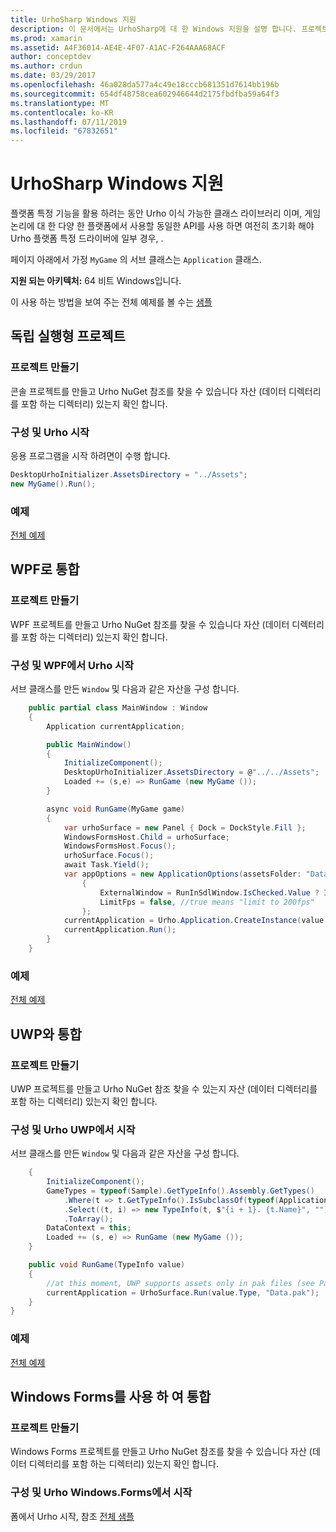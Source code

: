 ```yaml
---
title: UrhoSharp Windows 지원
description: 이 문서에서는 UrhoSharp에 대 한 Windows 지원을 설명 합니다. 프로젝트 만들기, 구성 및 Urho 시작, WPF와 통합 및 UWP와 통합 하는 방법을 설명 합니다.
ms.prod: xamarin
ms.assetid: A4F36014-AE4E-4F07-A1AC-F264AAA68ACF
author: conceptdev
ms.author: crdun
ms.date: 03/29/2017
ms.openlocfilehash: 46a028da577a4c49e18cccb681351d7614bb196b
ms.sourcegitcommit: 654df48758cea602946644d2175fbdfba59a64f3
ms.translationtype: MT
ms.contentlocale: ko-KR
ms.lasthandoff: 07/11/2019
ms.locfileid: "67832651"
---
```

# <a name="urhosharp-windows-support"></a>UrhoSharp Windows 지원

플랫폼 특정 기능을 활용 하려는 동안 Urho 이식 가능한 클래스 라이브러리 이며, 게임 논리에 대 한 다양 한 플랫폼에서 사용할 동일한 API를 사용 하면 여전히 초기화 해야 Urho 플랫폼 특정 드라이버에 일부 경우, .

페이지 아래에서 가정 `MyGame` 의 서브 클래스는 `Application` 클래스.

**지원 되는 아키텍처:** 64 비트 Windows입니다.

이 사용 하는 방법을 보여 주는 전체 예제를 볼 수는 [샘플](https://github.com/xamarin/urho-samples/tree/master/FeatureSamples)

## <a name="standalone-project"></a>독립 실행형 프로젝트

### <a name="creating-a-project"></a>프로젝트 만들기

콘솔 프로젝트를 만들고 Urho NuGet 참조를 찾을 수 있습니다 자산 (데이터 디렉터리를 포함 하는 디렉터리) 있는지 확인 합니다.

### <a name="configuring-and-launching-urho"></a>구성 및 Urho 시작

응용 프로그램을 시작 하려면이 수행 합니다.

```csharp
DesktopUrhoInitializer.AssetsDirectory = "../Assets";
new MyGame().Run();
```

### <a name="example"></a>예제

[전체 예제](https://github.com/xamarin/urho-samples/tree/master/FeatureSamples/Desktop)

## <a name="integrated-with-wpf"></a>WPF로 통합

### <a name="creating-a-project"></a>프로젝트 만들기

WPF 프로젝트를 만들고 Urho NuGet 참조를 찾을 수 있습니다 자산 (데이터 디렉터리를 포함 하는 디렉터리) 있는지 확인 합니다.

### <a name="configuring-and-launching-urho-from-wpf"></a>구성 및 WPF에서 Urho 시작

서브 클래스를 만든 `Window` 및 다음과 같은 자산을 구성 합니다.

```csharp
    public partial class MainWindow : Window
    {
        Application currentApplication;

        public MainWindow()
        {
            InitializeComponent();
            DesktopUrhoInitializer.AssetsDirectory = @"../../Assets";
            Loaded += (s,e) => RunGame (new MyGame ());
        }

        async void RunGame(MyGame game)
        {
            var urhoSurface = new Panel { Dock = DockStyle.Fill };
            WindowsFormsHost.Child = urhoSurface;
            WindowsFormsHost.Focus();
            urhoSurface.Focus();
            await Task.Yield();
            var appOptions = new ApplicationOptions(assetsFolder: "Data")
                {
                    ExternalWindow = RunInSdlWindow.IsChecked.Value ? IntPtr.Zero : urhoSurface.Handle,
                    LimitFps = false, //true means "limit to 200fps"
                };
            currentApplication = Urho.Application.CreateInstance(value.Type, appOptions);
            currentApplication.Run();
        }
    }
```

### <a name="example"></a>예제

[전체 예제](https://github.com/xamarin/urho-samples/tree/master/FeatureSamples/WPF)

## <a name="integrated-with-uwp"></a>UWP와 통합

### <a name="creating-a-project"></a>프로젝트 만들기

UWP 프로젝트를 만들고 Urho NuGet 참조 찾을 수 있는지 자산 (데이터 디렉터리를 포함 하는 디렉터리) 있는지 확인 합니다.

### <a name="configuring-and-launching-urho-from-uwp"></a>구성 및 Urho UWP에서 시작

서브 클래스를 만든 `Window` 및 다음과 같은 자산을 구성 합니다.

```csharp
    {
        InitializeComponent();
        GameTypes = typeof(Sample).GetTypeInfo().Assembly.GetTypes()
            .Where(t => t.GetTypeInfo().IsSubclassOf(typeof(Application)) && t != typeof(Sample))
            .Select((t, i) => new TypeInfo(t, $"{i + 1}. {t.Name}", ""))
            .ToArray();
        DataContext = this;
        Loaded += (s, e) => RunGame (new MyGame ());
    }

    public void RunGame(TypeInfo value)
    {
        //at this moment, UWP supports assets only in pak files (see PackageTool)
        currentApplication = UrhoSurface.Run(value.Type, "Data.pak");
    }
}
```

### <a name="example"></a>예제

[전체 예제](https://github.com/xamarin/urho-samples/tree/master/FeatureSamples/UWP)

## <a name="integrated-with-windows-forms"></a>Windows Forms를 사용 하 여 통합

### <a name="creating-a-project"></a>프로젝트 만들기

Windows Forms 프로젝트를 만들고 Urho NuGet 참조를 찾을 수 있습니다 자산 (데이터 디렉터리를 포함 하는 디렉터리) 있는지 확인 합니다.

### <a name="configuring-and-launching-urho-from-windowsforms"></a>구성 및 Urho Windows.Forms에서 시작

폼에서 Urho 시작, 참조 [전체 샘플](https://github.com/xamarin/urho-samples/blob/master/FeatureSamples/WinForms/SamplesForm.cs)

